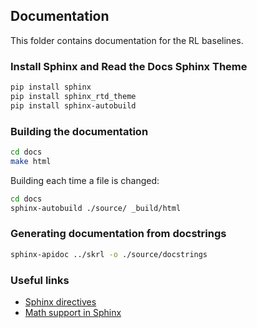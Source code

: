## Documentation

This folder contains documentation for the RL baselines.


### Install Sphinx and Read the Docs Sphinx Theme

```bash
pip install sphinx
pip install sphinx_rtd_theme
pip install sphinx-autobuild
```

### Building the documentation

```bash
cd docs
make html
```

Building each time a file is changed:

```bash
cd docs
sphinx-autobuild ./source/ _build/html
```

### Generating documentation from docstrings

```bash
sphinx-apidoc ../skrl -o ./source/docstrings
```

### Useful links

- [Sphinx directives](https://www.sphinx-doc.org/en/master/usage/restructuredtext/directives.html)
- [Math support in Sphinx](https://www.sphinx-doc.org/en/1.0/ext/math.html)